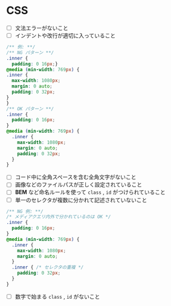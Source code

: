 # CSS

- [ ] 文法エラーがないこと
- [ ] インデントや改行が適切に入っていること

```css
/** 例: **/
/** NG パターン **/
.inner {
  padding: 0 16px;}
@media (min-width: 769px) {
.inner {
  max-width: 1080px;
  margin: 0 auto;
  padding: 0 32px;
}
}
/** OK パターン **/
.inner {
  padding: 0 16px;
}
@media (min-width: 769px) {
  .inner {
    max-width: 1080px;
    margin: 0 auto;
    padding: 0 32px;
  }
}
```

- [ ] コード中に全角スペースを含む全角文字がないこと
- [ ] 画像などのファイルパスが正しく設定されていること
- [ ] **BEM** など命名ルールを使って `class` , `id` がつけられていること
- [ ] 単一のセレクタが複数に分かれて記述されていないこと

```css
/** NG 例: **/
/* メディアクエリ内外で分かれているのは OK */
.inner {
  padding: 0 16px;
}
@media (min-width: 769px) {
  .inner {
    max-width: 1080px;
    margin: 0 auto;
  }
  .inner { /* セレクタの重複 */
    padding: 0 32px;
  }
}
```

- [ ] 数字で始まる `class` , `id` がないこと
